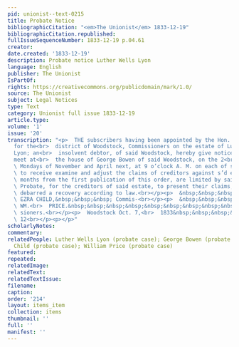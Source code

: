 ```yaml
---
pid: unionist--text-0215
title: Probate Notice
bibliographicCitation: "<em>The Unionist</em> 1833-12-19"
bibliographicCitation.republished: 
fullIssueSequenceNumber: 1833-12-19 p.04.61
creator: 
date.created: '1833-12-19'
description: Probate notice Luther Wells Lyon
language: English
publisher: The Unionist
IsPartOf: 
rights: https://creativecommons.org/publicdomain/mark/1.0/
source: The Unionist
subject: Legal Notices
type: Text
category: Unionist full issue 1833-12-19
article.type: 
volume: '1'
issue: '20'
transcription: "<p>  THE subscribers having been appointed by the Hon. Court of Probate
  for the<br>  district of Woodstock, Commissioners on the estate of Luther Wells
  Lyon; an<br>  insolvent debtor, of said Woodstock, hereby give notice that we will
  meet at<br>  the house of George Bowen of said Woodstock, on the 2<br>  <sup>nd</sup>
  \ Mondays of November and April next, at 9 o’clock A. M. on each of said days,<br>
  \ to receive examine and adjust the claims of creditors against s’d estate. Six<br>
  \ months from the first publication of this order, are limited by said Court of<br>
  \ Probate, for the creditors of said estate, to present their claims, or be<br>
  \ debarred a recovery according to law.<br></p><p>  &nbsp;&nbsp;&nbsp;&nbsp;&nbsp;&nbsp;&nbsp;&nbsp;&nbsp;&nbsp;&nbsp;&nbsp;&nbsp;&nbsp;&nbsp;&nbsp;&nbsp;&nbsp;&nbsp;&nbsp;&nbsp;&nbsp;&nbsp;&nbsp;&nbsp;&nbsp;&nbsp;&nbsp;&nbsp;&nbsp;&nbsp;&nbsp;&nbsp;&nbsp;&nbsp;&nbsp;&nbsp;&nbsp;&nbsp;&nbsp;&nbsp;&nbsp;&nbsp;&nbsp;&nbsp;&nbsp;&nbsp;<br>
  \ EZRA CHILD,&nbsp;&nbsp;&nbsp; Commis-<br></p><p>  &nbsp;&nbsp;&nbsp;&nbsp;&nbsp;&nbsp;&nbsp;&nbsp;&nbsp;&nbsp;&nbsp;&nbsp;&nbsp;&nbsp;&nbsp;&nbsp;&nbsp;&nbsp;&nbsp;&nbsp;&nbsp;&nbsp;&nbsp;&nbsp;&nbsp;&nbsp;&nbsp;&nbsp;&nbsp;&nbsp;&nbsp;&nbsp;&nbsp;&nbsp;&nbsp;&nbsp;&nbsp;&nbsp;&nbsp;&nbsp;&nbsp;&nbsp;&nbsp;&nbsp;&nbsp;&nbsp;&nbsp;<br>
  \ WM.<br>  PRICE.&nbsp;&nbsp;&nbsp;&nbsp;&nbsp;&nbsp;&nbsp;&nbsp;&nbsp;&nbsp;&nbsp;&nbsp;&nbsp;&nbsp;&nbsp;&nbsp;<br>
  \ sioners.<br></p><p>  Woodstock Oct. 7,<br>  1833&nbsp;&nbsp;&nbsp;&nbsp;&nbsp;&nbsp;&nbsp;&nbsp;&nbsp;&nbsp;&nbsp;&nbsp;&nbsp;&nbsp;&nbsp;&nbsp;&nbsp;&nbsp;&nbsp;&nbsp;&nbsp;&nbsp;&nbsp;&nbsp;&nbsp;&nbsp;&nbsp;&nbsp;&nbsp;&nbsp;&nbsp;&nbsp;&nbsp;&nbsp;&nbsp;&nbsp;&nbsp;&nbsp;&nbsp;&nbsp;&nbsp;&nbsp;&nbsp;&nbsp;&nbsp;&nbsp;&nbsp;&nbsp;&nbsp;&nbsp;&nbsp;&nbsp;&nbsp;&nbsp;&nbsp;&nbsp;&nbsp;&nbsp;&nbsp;&nbsp;&nbsp;&nbsp;&nbsp;&nbsp;&nbsp;&nbsp;&nbsp;&nbsp;<br>
  \ 12<br></p><p></p>"
scholarlyNotes: 
commentary: 
relatedPeople: Luther Wells Lyon (probate case); George Bowen (probate case); Ezra
  Child (probate case); William Price (probate case)
featured: 
repeated: 
relatedImage: 
relatedText: 
relatedTextIssue: 
filename: 
caption: 
order: '214'
layout: items_item
collection: items
thumbnail: ''
full: ''
manifest: ''
---
```

